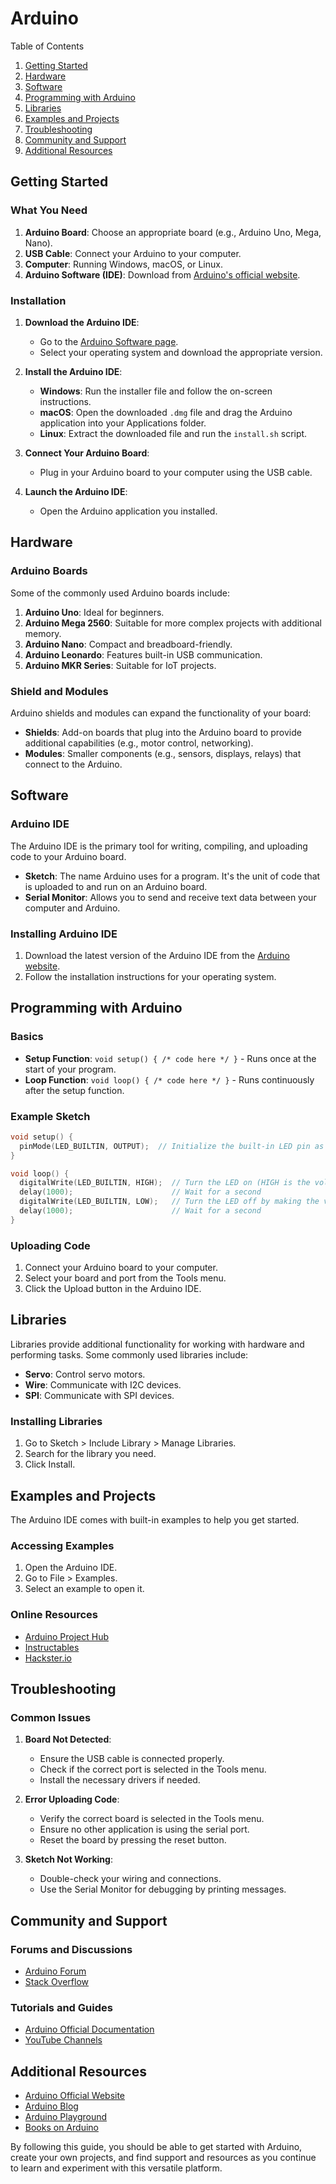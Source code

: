 # Arduino 
<p align="center>
![Arduino_Logo](https://github.com/CodeBeginner000001/Arduino-Projects/assets/92913917/e81371af-ff26-430f-832a-c26dd3cc8aa3)
</p>

Arduino is an open-source electronics platform based on easy-to-use hardware and software. It's intended for anyone making interactive projects. The Arduino boards are able to read inputs, such as light on a sensor or a finger on a button, and turn them into outputs, such as activating a motor or turning on an LED. You can tell your board what to do by sending a set of instructions to the microcontroller on the board. To do so, you use the Arduino programming language (based on Wiring), and the Arduino Software (IDE), based on Processing.

## Table of Contents

1. [Getting Started](#getting-started)
2. [Hardware](#hardware)
3. [Software](#software)
4. [Programming with Arduino](#programming-with-arduino)
5. [Libraries](#libraries)
6. [Examples and Projects](#examples-and-projects)
7. [Troubleshooting](#troubleshooting)
8. [Community and Support](#community-and-support)
9. [Additional Resources](#additional-resources)

## Getting Started

### What You Need

1. **Arduino Board**: Choose an appropriate board (e.g., Arduino Uno, Mega, Nano).
2. **USB Cable**: Connect your Arduino to your computer.
3. **Computer**: Running Windows, macOS, or Linux.
4. **Arduino Software (IDE)**: Download from [Arduino's official website](https://www.arduino.cc/en/software).

### Installation

1. **Download the Arduino IDE**:
   - Go to the [Arduino Software page](https://www.arduino.cc/en/software).
   - Select your operating system and download the appropriate version.
   
2. **Install the Arduino IDE**:
   - **Windows**: Run the installer file and follow the on-screen instructions.
   - **macOS**: Open the downloaded `.dmg` file and drag the Arduino application into your Applications folder.
   - **Linux**: Extract the downloaded file and run the `install.sh` script.

3. **Connect Your Arduino Board**:
   - Plug in your Arduino board to your computer using the USB cable.

4. **Launch the Arduino IDE**:
   - Open the Arduino application you installed.

## Hardware

### Arduino Boards

Some of the commonly used Arduino boards include:

1. **Arduino Uno**: Ideal for beginners.
2. **Arduino Mega 2560**: Suitable for more complex projects with additional memory.
3. **Arduino Nano**: Compact and breadboard-friendly.
4. **Arduino Leonardo**: Features built-in USB communication.
5. **Arduino MKR Series**: Suitable for IoT projects.

### Shield and Modules

Arduino shields and modules can expand the functionality of your board:

- **Shields**: Add-on boards that plug into the Arduino board to provide additional capabilities (e.g., motor control, networking).
- **Modules**: Smaller components (e.g., sensors, displays, relays) that connect to the Arduino.

## Software

### Arduino IDE

The Arduino IDE is the primary tool for writing, compiling, and uploading code to your Arduino board.

- **Sketch**: The name Arduino uses for a program. It's the unit of code that is uploaded to and run on an Arduino board.
- **Serial Monitor**: Allows you to send and receive text data between your computer and Arduino.

### Installing Arduino IDE

1. Download the latest version of the Arduino IDE from the [Arduino website](https://www.arduino.cc/en/software).
2. Follow the installation instructions for your operating system.

## Programming with Arduino

### Basics

- **Setup Function**: `void setup() { /* code here */ }` - Runs once at the start of your program.
- **Loop Function**: `void loop() { /* code here */ }` - Runs continuously after the setup function.

### Example Sketch

```cpp
void setup() {
  pinMode(LED_BUILTIN, OUTPUT);  // Initialize the built-in LED pin as an output
}

void loop() {
  digitalWrite(LED_BUILTIN, HIGH);  // Turn the LED on (HIGH is the voltage level)
  delay(1000);                      // Wait for a second
  digitalWrite(LED_BUILTIN, LOW);   // Turn the LED off by making the voltage LOW
  delay(1000);                      // Wait for a second
}
```

### Uploading Code

1. Connect your Arduino board to your computer.
2. Select your board and port from the Tools menu.
3. Click the Upload button in the Arduino IDE.

## Libraries

Libraries provide additional functionality for working with hardware and performing tasks. Some commonly used libraries include:

- **Servo**: Control servo motors.
- **Wire**: Communicate with I2C devices.
- **SPI**: Communicate with SPI devices.

### Installing Libraries

1. Go to Sketch > Include Library > Manage Libraries.
2. Search for the library you need.
3. Click Install.

## Examples and Projects

The Arduino IDE comes with built-in examples to help you get started.

### Accessing Examples

1. Open the Arduino IDE.
2. Go to File > Examples.
3. Select an example to open it.

### Online Resources

- [Arduino Project Hub](https://create.arduino.cc/projecthub)
- [Instructables](https://www.instructables.com/howto/arduino/)
- [Hackster.io](https://www.hackster.io/arduino)

## Troubleshooting

### Common Issues

1. **Board Not Detected**:
   - Ensure the USB cable is connected properly.
   - Check if the correct port is selected in the Tools menu.
   - Install the necessary drivers if needed.

2. **Error Uploading Code**:
   - Verify the correct board is selected in the Tools menu.
   - Ensure no other application is using the serial port.
   - Reset the board by pressing the reset button.

3. **Sketch Not Working**:
   - Double-check your wiring and connections.
   - Use the Serial Monitor for debugging by printing messages.

## Community and Support

### Forums and Discussions

- [Arduino Forum](https://forum.arduino.cc/)
- [Stack Overflow](https://stackoverflow.com/questions/tagged/arduino)

### Tutorials and Guides

- [Arduino Official Documentation](https://www.arduino.cc/en/Tutorial/HomePage)
- [YouTube Channels](https://www.youtube.com/results?search_query=arduino+tutorial)

## Additional Resources

- [Arduino Official Website](https://www.arduino.cc/)
- [Arduino Blog](https://blog.arduino.cc/)
- [Arduino Playground](http://playground.arduino.cc/)
- [Books on Arduino](https://www.arduino.cc/en/Main/Books)

By following this guide, you should be able to get started with Arduino, create your own projects, and find support and resources as you continue to learn and experiment with this versatile platform.
